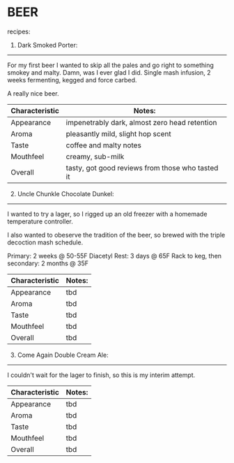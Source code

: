 BEER
====
recipes:

1. Dark Smoked Porter:
----------------------

For my first beer I wanted to skip all the pales and go right to something smokey and malty. Damn, was I ever glad I did. Single mash infusion, 2 weeks fermenting, kegged and force carbed.

A really nice beer.

|Characteristic | Notes:        |
| ------------- | ------------  |
|Appearance     |impenetrably dark, almost zero head retention|
|Aroma          |pleasantly mild, slight hop scent|
|Taste          |coffee and malty notes|
|Mouthfeel      |creamy, sub-milk|
|Overall        |tasty, got good reviews from those who tasted it|



2. Uncle Chunkle Chocolate Dunkel:
----------------------------------

I wanted to try a lager, so I rigged up an old freezer with a homemade temperature controller.

I also wanted to obeserve the tradition of the beer, so brewed with the triple decoction mash schedule.

Primary: 2 weeks @ 50-55F
Diacetyl Rest: 3 days @ 65F
Rack to keg, then secondary: 2 months @ 35F

|Characteristic | Notes:        |
| ------------- | ------------  |
|Appearance     |tbd|
|Aroma          |tbd|
|Taste          |tbd|
|Mouthfeel      |tbd|
|Overall        |tbd|

3. Come Again Double Cream Ale:
-------------------------------

I couldn't wait for the lager to finish, so this is my interim attempt.

|Characteristic | Notes:        |
| ------------- | ------------  |
|Appearance     |tbd|
|Aroma          |tbd|
|Taste          |tbd|
|Mouthfeel      |tbd|
|Overall        |tbd|
